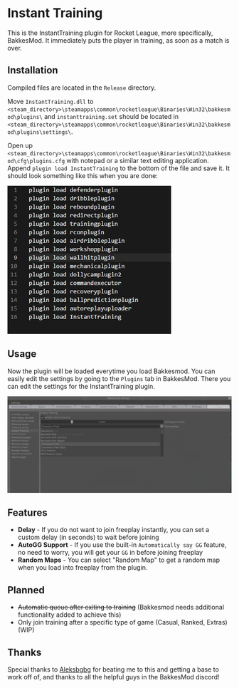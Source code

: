 # Instant Training

This is the InstantTraining plugin for Rocket League, more specifically, BakkesMod. It immediately puts the player in training, as soon as a match is over.

## Installation

Compiled files are located in the `Release` directory.

Move `InstantTraining.dll` to `<steam_directory>\steamapps\common\rocketleague\Binaries\Win32\bakkesmod\plugins\` and `instanttraining.set` should be located in `<steam_directory>\steamapps\common\rocketleague\Binaries\Win32\bakkesmod\plugins\settings\`.

Open up `<steam_directory>\steamapps\common\rocketleague\Binaries\Win32\bakkesmod\cfg\plugins.cfg` with notepad or a similar text editing application. Append `plugin load InstantTraining` to the bottom of the file and save it. It should look something like this when you are done:

![pluginconfig](Images/pluginscfg.png)

## Usage

Now the plugin will be loaded everytime you load Bakkesmod. You can easily edit the settings by going to the `Plugins` tab in BakkesMod. There you can edit the settings for the InstantTraining plugin.

![pluginsettings](Images/pluginsettings.png)

## Features

- **Delay** - If you do not want to join freeplay instantly, you can set a custom delay (in seconds) to wait before joining
- **AutoGG Support** - If you use the built-in `Automatically say GG` feature, no need to worry, you will get your `GG` in before joining freeplay
- **Random Maps** - You can select "Random Map" to get a random map when you load into freeplay from the plugin.

## Planned

- ~~Automatic queue after exiting to training~~ (Bakkesmod needs additional functionality added to achieve this)
- Only join training after a specific type of game (Casual, Ranked, Extras) (WIP)

## Thanks

Special thanks to [Aleksbgbg](https://github.com/Aleksbgbg) for beating me to this and getting a base to work off of, and thanks to all the helpful guys in the BakkesMod discord!
